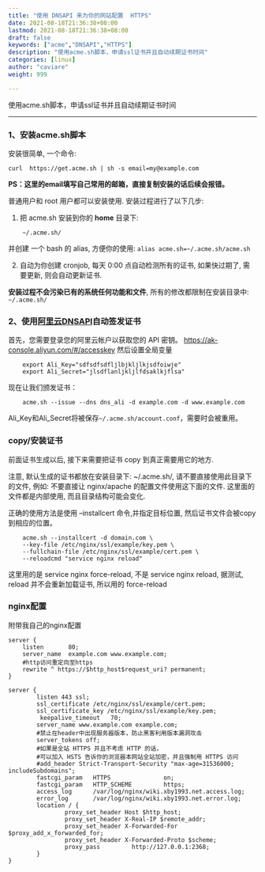 ```yaml
---
title: "使用 DNSAPI 来为你的网站配置  HTTPS"
date: 2021-08-18T21:36:38+08:00
lastmod: 2021-08-18T21:36:38+08:00
draft: false
keywords: ["acme","DNSAPI","HTTPS"]
description: "使用acme.sh脚本，申请ssl证书并且自动续期证书时间"
categories: [linux]
author: "caviare"
weight: 999

---
```


使用acme.sh脚本，申请ssl证书并且自动续期证书时间


<!--more-->

---

### 1、安装**acme.sh**脚本

安装很简单, 一个命令:
```
curl  https://get.acme.sh | sh -s email=my@example.com
```

**PS：这里的email填写自己常用的邮箱，直接复制安装的话后续会报错。**

普通用户和 root 用户都可以安装使用.
安装过程进行了以下几步:

1) 把 acme.sh 安装到你的 **home** 目录下:

```
    ~/.acme.sh/
```
并创建 一个 bash 的 alias, 方便你的使用:  `alias acme.sh=~/.acme.sh/acme.sh`

2) 自动为你创建 cronjob,  每天 0:00 点自动检测所有的证书, 如果快过期了, 需要更新, 则会自动更新证书.

**安装过程不会污染已有的系统任何功能和文件**, 所有的修改都限制在安装目录中: `~/.acme.sh/`

### 2、使用[阿里云DNSAPI](https://ak-console.aliyun.com/#/accesskey)自动签发证书

首先，您需要登录您的阿里云帐户以获取您的 API 密钥。 https://ak-console.aliyun.com/#/accesskey
然后设置全局变量
```
    export Ali_Key="sdfsdfsdfljlbjkljlkjsdfoiwje"
    export Ali_Secret="jlsdflanljkljlfdsaklkjflsa"
```
现在让我们颁发证书：
```
    acme.sh --issue --dns dns_ali -d example.com -d www.example.com
```
Ali_Key和Ali_Secret将被保存`~/.acme.sh/account.conf`，需要时会被重用。

### copy/安装证书

前面证书生成以后, 接下来需要把证书 copy 到真正需要用它的地方.

注意, 默认生成的证书都放在安装目录下: ~/.acme.sh/, 请不要直接使用此目录下的文件, 例如: 不要直接让 nginx/apache 的配置文件使用这下面的文件. 这里面的文件都是内部使用, 而且目录结构可能会变化.

正确的使用方法是使用 –installcert 命令,并指定目标位置, 然后证书文件会被copy到相应的位置。

```
    acme.sh --installcert -d domain.com \
    --key-file /etc/nginx/ssl/example/key.pem \
    --fullchain-file /etc/nginx/ssl/example/cert.pem \
    --reloadcmd "service nginx reload"
```
 
这里用的是 service nginx force-reload, 不是 service nginx reload, 据测试, reload 并不会重新加载证书, 所以用的 force-reload

### nginx配置 
附带我自己的nginx配置
```
server {
    listen       80;
    server_name  example.com www.example.com;
    #http访问重定向至https
    rewrite ^ https://$http_host$request_uri? permanent;
}

server {
        listen 443 ssl;
        ssl_certificate /etc/nginx/ssl/example/cert.pem;
        ssl_certificate_key /etc/nginx/ssl/example/key.pem;
         keepalive_timeout   70;
        server_name www.example.com example.com;
        #禁止在header中出现服务器版本，防止黑客利用版本漏洞攻击
        server_tokens off;
        #如果是全站 HTTPS 并且不考虑 HTTP 的话，
        #可以加入 HSTS 告诉你的浏览器本网站全站加密，并且强制用 HTTPS 访问
        #add_header Strict-Transport-Security "max-age=31536000; includeSubdomains";
        fastcgi_param   HTTPS               on;
        fastcgi_param   HTTP_SCHEME         https;
        access_log      /var/log/nginx/wiki.xby1993.net.access.log;
        error_log       /var/log/nginx/wiki.xby1993.net.error.log;
        location / {
                proxy_set_header Host $http_host;
                proxy_set_header X-Real-IP $remote_addr;
                proxy_set_header X-Forwarded-For $proxy_add_x_forwarded_for;
                proxy_set_header X-Forwarded-Proto $scheme;
                proxy_pass         http://127.0.0.1:2368;
        }
}

```

